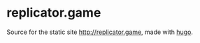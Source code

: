 # replicator.game

Source for the static site http://replicator.game, made with [hugo](https://gohugo.io/).
